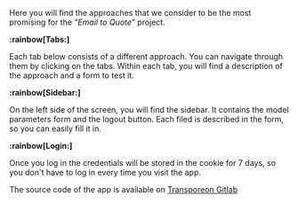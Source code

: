 Here you will find the approaches that we consider to be the most promising for the *"Email to Quote"* project.

**:rainbow[Tabs:]**

Each tab below consists of a different approach. You can navigate through them by clicking on the tabs.
Within each tab, you will find a description of the approach and a form to test it.

**:rainbow[Sidebar:]**

On the left side of the screen, you will find the sidebar. It contains the model parameters form and the logout button.
Each filed is described in the form, so you can easily fill it in.

**:rainbow[Login:]**

Once you log in the credentials will be stored in the cookie for 7 days, so you don't have to log in every time you 
visit the app.

The source code of the app is available on
[Transporeon Gitlab](https://gitlab.office.transporeon.com/juliusz.gorzen/email-to-quote-streamlit)